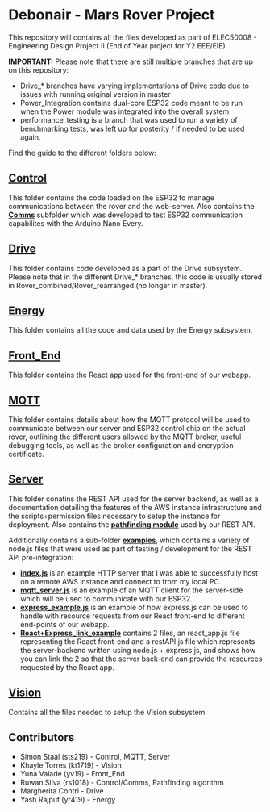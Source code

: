 Debonair - Mars Rover Project
==================
This repository will contains all the files developed as part of ELEC50008 - Engineering Design Project II (End of Year project for Y2 EEE/EIE).

**IMPORTANT:**
Please note that there are still multiple branches that are up on this repository:
- Drive_* branches have varying implementations of Drive code due to issues with running original version in master
- Power_Integration contains dual-core ESP32 code meant to be run when the Power module was integrated into the overall system
- performance_testing is a branch that was used to run a variety of benchmarking tests, was left up for posterity / if needed to be used again.

Find the guide to the different folders below:

[Control](Control)
--------
This folder contains the code loaded on the ESP32 to manage communications between the rover and the web-server. Also contains the [**Comms**](Control.Comms) subfolder which was developed to test ESP32 communication capabilites with the Arduino Nano Every.

[Drive](Drive)
-------
This folder contains code developed as a part of the Drive subsystem. Please note that in the different Drive_* branches, this code is usually stored in Rover_combined/Rover_rearranged (no longer in master).

[Energy](Energy)
-------
This folder contains all the code and data used by the Energy subsystem.

[Front_End](Front_End/React)
---------
This folder contains the React app used for the front-end of our webapp. 

[MQTT](MQTT)
----
This folder contains details about how the MQTT protocol will be used to communicate between our server and ESP32 control chip on the actual rover, outlining the different users allowed by the MQTT broker, useful debugging tools, as well as the broker configuration and encryption certificate.

[Server](Server)
------
This folder conatins the REST API used for the server backend, as well as a documentation detailing the features of the AWS instance infrastructure and the scripts+permission files necessary to setup the instance for deployment. Also contains the [**pathfinding module**](Server/pathfinding) used by our REST API. 

Additionally contains a sub-folder [**examples**](Server/examples), which contains a variety of node.js files that were used as part of testing / development for the REST API pre-integration:
- [**index.js**](Server/examples/index.js) is an example HTTP server that I was able to successfully host on a remote AWS instance and connect to from my local PC.
- [**mqtt_server.js**](Server/examples/mqtt_server.js) is an example of an MQTT client for the server-side which will be used to communicate with our ESP32.
- [**express_example.js**](Server/examples/express_example.js) is an example of how express.js can be used to handle with resource requests from our React front-end to different end-points of our webapp.
- [**React+Express_link_example**](Server/examples/React+Express_link_example) contains 2 files, an react_app.js file representing the React front-end and a restAPI.js file which represents the server-backend written using node.js + express.js, and shows how you can link the 2 so that the server back-end can provide the resources requested by the React app.

[Vision](Vision)
--------------
Contains all the files needed to setup the Vision subsystem.

Contributors
------------
- Simon Staal (sts219) - Control, MQTT, Server
- Khayle Torres (kt1719) - Vision
- Yuna Valade (yv19) - Front_End
- Ruwan Silva (rs1018) - Control/Comms, Pathfinding algorithm
- Margherita Contri - Drive
- Yash Rajput (yr419) - Energy